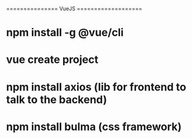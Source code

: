 =============== VueJS ===================

# npm install -g @vue/cli

# vue create project

# npm install axios (lib for frontend to talk to the backend)

# npm install bulma (css framework)